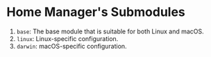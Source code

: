 # Home Manager's Submodules

1. `base`: The base module that is suitable for both Linux and macOS.
2. `linux`: Linux-specific configuration.
3. `darwin`: macOS-specific configuration.

